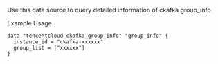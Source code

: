 Use this data source to query detailed information of ckafka group_info

Example Usage

```hcl
data "tencentcloud_ckafka_group_info" "group_info" {
  instance_id = "ckafka-xxxxxx"
  group_list = ["xxxxxx"]
}
```